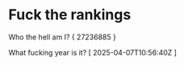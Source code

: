 # Fuck the rankings

Who the hell am I?
{ 27236885 }

What fucking year is it?
[ 2025-04-07T10:56:40Z ]
